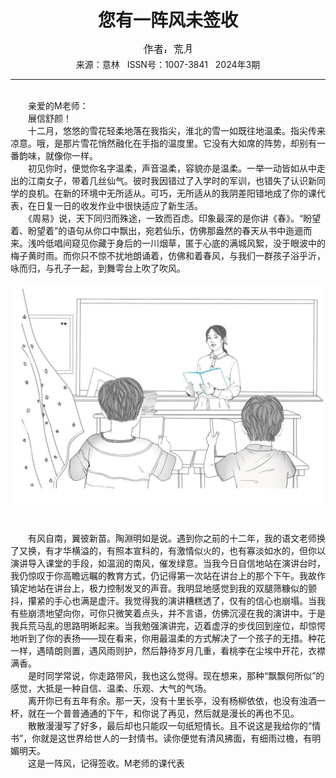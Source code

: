 # <center>您有一阵风未签收</center>

<div align=center><img src="https://raw.githubusercontent.com/leaguecn/magazines/main/img_authors/%25d7%25f7%25d5%25df%25a3%25ba%25bb%25c4%25d4%25c2.jpg"></div>

<center>来源：意林   ISSN号：1007-3841   2024年3期</center>

* * *

<br>　　亲爱的M老师：  
　　展信舒颜！  
　　十二月，悠悠的雪花轻柔地落在我指尖，淮北的雪一如既往地温柔。指尖传来凉意。哦，是那片雪花悄然融化在手指的温度里。它没有大如席的阵势，却别有一番韵味，就像你一样。  
　　初见你时，便觉你名字温柔，声音温柔，容貌亦是温柔。一举一动皆如从中走出的江南女子，带着几丝仙气。彼时我因错过了入学时的军训，也错失了认识新同学的良机。在新的环境中无所适从。可巧，无所适从的我阴差阳错地成了你的课代表，在日复一日的收发作业中很快适应了新生活。  
　　《周易》说，天下同归而殊途，一致而百虑。印象最深的是你讲《春》。“盼望着、盼望着”的语句从你口中飘出，宛若仙乐，仿佛那盎然的春天从书中迤逦而来。浅吟低唱间窥见你藏于身后的一川烟草，匿于心底的满城风絮，没于眼波中的梅子黄时雨。而你只不惊不扰地朗诵着，仿佛和着春风，与我们一群孩子浴乎沂，咏而归，与孔子一起，到舞雩台上吹了吹风。

![](https://raw.githubusercontent.com/leaguecn/magazines/main/img/yili20240349-1-l.jpg)

  
<br>　　有风自南，翼彼新苗。陶淵明如是说。遇到你之前的十二年，我的语文老师换了又换，有才华横溢的，有照本宣科的，有激情似火的，也有寡淡如水的，但你以演讲导入课堂的手段，如温润的南风，催发绿意。当我今日自信地站在演讲台时，我仍惊叹于你高瞻远瞩的教育方式，仍记得第一次站在讲台上的那个下午。我故作镇定地站在讲台上，极力控制发叉的声音。我明显地感觉到我的双腿筛糠似的颤抖，攥紧的手心也满是虚汗。我觉得我的演讲糟糕透了，仅有的信心也崩塌。当我有些崩溃地望向你，可你只微笑着点头，并不言语，仿佛沉浸在我的演讲中。于是我兵荒马乱的思路明晰起来。当我勉强演讲完，迈着虚浮的步伐回到座位，却惊愕地听到了你的表扬——现在看来，你用最温柔的方式解决了一个孩子的无措。种花一样，遇晴朗则置，遇风雨则护，然后静待岁月几重，看桃李在尘埃中开花，衣襟满香。  
　　是时同学常说，你走路带风，我也这么觉得。现在想来，那种“飘飘何所似”的感觉，大抵是一种自信、温柔、乐观、大气的气场。  
　　离开你已有五年有余。那一天，没有十里长亭，没有杨柳依依，也没有浊酒一杯，就在一个普普通通的下午，和你说了再见，然后就是漫长的再也不见。  
　　散散漫漫写了好多，最后却也只能叹一句纸短情长。且不说这是我给你的“情书”，你就是这世界给世人的一封情书。读你便觉有清风拂面，有细雨过檐，有明媚明天。  
　　这是一阵风，记得签收。M老师的课代表
